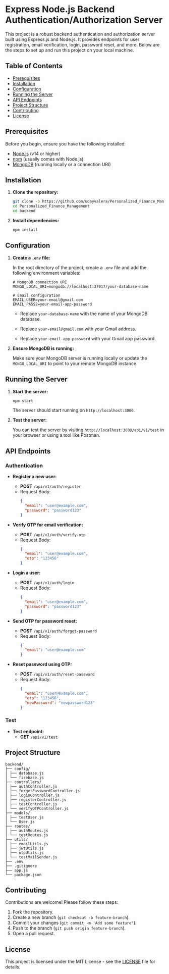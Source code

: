 # Express Node.js Backend Authentication/Authorization Server

This project is a robust backend authentication and authorization server built using Express.js and Node.js. It provides endpoints for user registration, email verification, login, password reset, and more. Below are the steps to set up and run this project on your local machine.

## Table of Contents

- [Prerequisites](#prerequisites)
- [Installation](#installation)
- [Configuration](#configuration)
- [Running the Server](#running-the-server)
- [API Endpoints](#api-endpoints)
- [Project Structure](#project-structure)
- [Contributing](#contributing)
- [License](#license)

## Prerequisites

Before you begin, ensure you have the following installed:

- [Node.js](https://nodejs.org/) (v14 or higher)
- [npm](https://www.npmjs.com/) (usually comes with Node.js)
- [MongoDB](https://www.mongodb.com/try/download/community) (running locally or a connection URI)

## Installation

1. **Clone the repository:**

   ```bash
   git clone -b https://github.com/udayvalera/Personalized_Finance_Management.git
   cd Personalized_Finance_Management
   cd backend
   ```

2. **Install dependencies:**

   ```bash
   npm install
   ```

## Configuration

1. **Create a `.env` file:**

   In the root directory of the project, create a `.env` file and add the following environment variables:

   ```env
   # MongoDB connection URI
   MONGO_LOCAL_URI=mongodb://localhost:27017/your-database-name

   # Email configuration
   EMAIL_USER=your-email@gmail.com
   EMAIL_PASS2=your-email-app-password
   ```
    - Replace `your-database-name` with the name of your MongoDB database.

    - Replace `your-email@gmail.com` with your Gmail address.

    - Replace `your-email-app-password` with your Gmail app password.
2. **Ensure MongoDB is running:**

   Make sure your MongoDB server is running locally or update the `MONGO_LOCAL_URI` to point to your remote MongoDB instance.

## Running the Server

1. **Start the server:**

   ```bash
   npm start
   ```
   The server should start running on `http://localhost:3000`.

2. **Test the server:**

   You can test the server by visiting `http://localhost:3000/api/v1/test` in your browser or using a tool like Postman.

## API Endpoints

### Authentication

- **Register a new user:**
  - **POST** `/api/v1/auth/register`
  - Request Body:
    ```json
    {
      "email": "user@example.com",
      "password": "password123"
    }
    ```

- **Verify OTP for email verification:**
  - **POST** `/api/v1/auth/verify-otp`
  - Request Body:
    ```json
    {
      "email": "user@example.com",
      "otp": "123456"
    }
    ```

- **Login a user:**
  - **POST** `/api/v1/auth/login`
  - Request Body:
    ```json
    {
      "email": "user@example.com",
      "password": "password123"
    }
    ```

- **Send OTP for password reset:**
  - **POST** `/api/v1/auth/forgot-password`
  - Request Body:
    ```json
    {
      "email": "user@example.com"
    }
    ```

- **Reset password using OTP:**
  - **POST** `/api/v1/auth/reset-password`
  - Request Body:
    ```json
    {
      "email": "user@example.com",
      "otp": "123456",
      "newPassword": "newpassword123"
    }
    ```

### Test

- **Test endpoint:**
  - **GET** `/api/v1/test`

## Project Structure

```dir
backend/
├── config/
│ ├── database.js
│ └── firebase.js
├── controllers/
│ ├── authController.js
│ ├── forgetPasswordController.js
│ ├── loginController.js
│ ├── registerController.js
│ ├── testController.js
│ └── verifyOTPController.js
├── models/
│ ├── testUser.js
│ └── User.js
├── routes/
│ ├── authRoutes.js
│ └── testRoutes.js
├── utils/
│ ├── emailUtils.js
│ ├── jwtUtils.js
│ ├── otpUtils.js
│ └── testMailSender.js
├── .env
├── .gitignore
├── app.js
└── package.json
```

## Contributing

Contributions are welcome! Please follow these steps:

1. Fork the repository.
2. Create a new branch (`git checkout -b feature-branch`).
3. Commit your changes (`git commit -m 'Add some feature'`).
4. Push to the branch (`git push origin feature-branch`).
5. Open a pull request.

## License

This project is licensed under the MIT License - see the [LICENSE](LICENSE) file for details.





  
